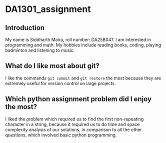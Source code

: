 # DA1301_assignment
## Introduction
My name is Siddharth Maira, roll number: DA25B047. I am interested in programming and math. My hobbies include reading books, coding, playing badminton and listening to music.

## What do I like most about git?
I like the commands `git commit` and `git restore` the most because they are extremely useful for version control on large projects.

## Which python assignment problem did I enjoy the most?
I liked the problem which required us to find the first non-repeating character in a string, because it required us to do time and space complexity analysis of our solutions, in comparison to all the other questions, which involved basic python programming.

